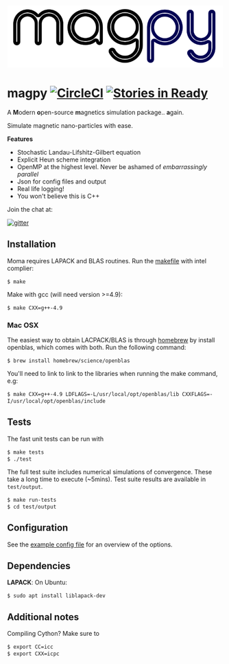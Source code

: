 ![magpy](./img/magpy.png)

# magpy [![CircleCI](https://circleci.com/gh/owlas/moma.svg?style=svg)](https://circleci.com/gh/owlas/moma) [![Stories in Ready](https://badge.waffle.io/owlas/moma.png?label=ready&title=Ready)](https://waffle.io/owlas/moma)

A **M**odern **o**pen-source **m**agnetics simulation package.. **a**gain.

Simulate magnetic nano-particles with ease.

**Features**

 - Stochastic Landau-Lifshitz-Gilbert equation
 - Explicit Heun scheme integration
 - OpenMP at the highest level. Never be ashamed of *embarrassingly
   parallel*
 - Json for config files and output
 - Real life logging!
 - You won't believe this is C++

Join the chat at:

[![gitter](https://badges.gitter.im/Join%20Chat.svg)](https://gitter.im/oh-moma)

## Installation

Moma requires LAPACK and
BLAS routines. Run the [makefile](makeflie) with intel complier:

``` shell
$ make
```

Make with gcc (will need version >=4.9):

``` shell
$ make CXX=g++-4.9
```

### Mac OSX

The easiest way to obtain LACPACK/BLAS is through
[homebrew](http://brew.sh/) by install openblas, which comes with
both. Run the following command:

``` shell
$ brew install homebrew/science/openblas
```

You'll need to link to link to the libraries when running the make command, e.g:

``` shell
$ make CXX=g++-4.9 LDFLAGS=-L/usr/local/opt/openblas/lib CXXFLAGS=-I/usr/local/opt/openblas/include
```

## Tests

The fast unit tests can be run with

``` shell
$ make tests
$ ./test
```

The full test suite includes numerical simulations of convergence. These take a
long time to execute (~5mins). Test suite results are available in `test/output`.

``` shell
$ make run-tests
$ cd test/output
```

## Configuration

See the [example config file](configs/example.json) for an overview of the options.

## Dependencies

**LAPACK**: On Ubuntu:

``` shell
$ sudo apt install liblapack-dev
```

## Additional notes

Compiling Cython? Make sure to

``` shell
$ export CC=icc
$ export CXX=icpc
```
